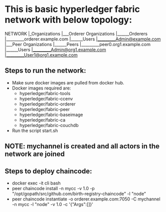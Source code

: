 # This is basic hyperledger fabric network with below topology:
NETWORK
|_Organizations
|___Orderer Organizations
|______Orderers
|_________orderer.example.com
|______Users
|_________Admin@example.com
|___Peer Organizations
|______Peers
|_________peer0.org1.example.com
|______Users
|_________Admin@org1.example.com
|_________User1@org1.example.com

## Steps to run the network:
* Make sure docker images are pulled from docker hub.
* Docker images required are:
    * hyperledger/fabric-tools
    * hyperledger/fabric-ccenv
    * hyperledger/fabric-orderer
    * hyperledger/fabric-peer
    * hyperledger/fabric-baseimage
    * hyperledger/fabric-ca
    * hyperledger/fabric-couchdb
* Run the script start.sh
## NOTE: mychannel is created and all actors in the network are joined

## Steps to deploy chaincode:
* docker exec -it cli bash
* peer chaincode install -n mycc -v 1.0 -p "/opt/gopath/src/github.com/birth-registry-chaincode" -l "node"
* peer chaincode instantiate -o orderer.example.com:7050 -C mychannel -n mycc -l "node" -v 1.0 -c '{"Args":[]}'
